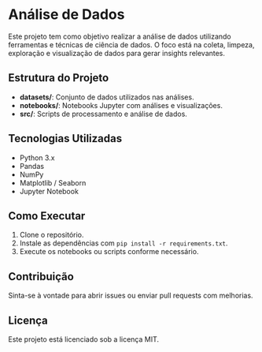 # Análise de Dados

Este projeto tem como objetivo realizar a análise de dados utilizando ferramentas e técnicas de ciência de dados. O foco está na coleta, limpeza, exploração e visualização de dados para gerar insights relevantes.

## Estrutura do Projeto

- **datasets/**: Conjunto de dados utilizados nas análises.
- **notebooks/**: Notebooks Jupyter com análises e visualizações.
- **src/**: Scripts de processamento e análise de dados.

## Tecnologias Utilizadas

- Python 3.x
- Pandas
- NumPy
- Matplotlib / Seaborn
- Jupyter Notebook

## Como Executar

1. Clone o repositório.
2. Instale as dependências com `pip install -r requirements.txt`.
3. Execute os notebooks ou scripts conforme necessário.

## Contribuição

Sinta-se à vontade para abrir issues ou enviar pull requests com melhorias.

## Licença

Este projeto está licenciado sob a licença MIT.
